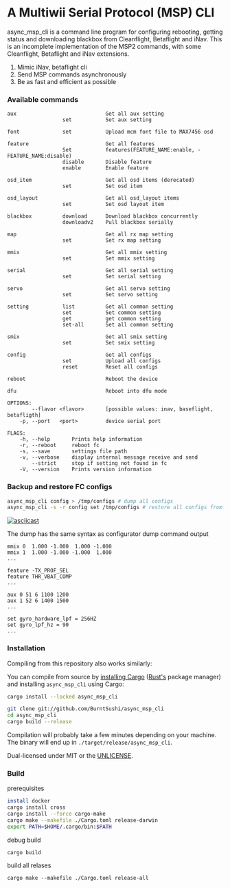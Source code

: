 A Multiwii Serial Protocol (MSP) CLI
===========================================

async_msp_cli is a command line program for configuring rebooting, getting status and downloading blackbox from Cleanflight, Betaflight and iNav.
This is an incomplete implementation of the MSP2 commands, with some Cleanflight, Betaflight and iNav extensions.

1. Mimic iNav, betaflight cli
2. Send MSP commands asynchronously
3. Be as fast and efficient as possible

### Available commands
```
aux                             Get all aux setting
                  set           Set aux setting

font              set           Upload mcm font file to MAX7456 osd

feature                         Get all features
                  Set           features(FEATURE_NAME:enable, -FEATURE_NAME:disable)
                  disable       Disable feature
                  enable        Enable feature

osd_item                        Get all osd items (derecated)
                  set           Set osd item

osd_layout                      Get all osd_layout items
                  set           Set osd layout item

blackbox          download      Download blackbox concurrently
                  downloadv2    Pull blackbox serially

map                             Get all rx map setting
                  set           Set rx map setting

mmix                            Get all mmix setting
                  set           Set mmix setting

serial                          Get all serial setting
                  set           Set serial setting

servo                           Get all servo setting
                  set           Set servo setting

setting           list          Get all common setting
                  set           Set common setting
                  get           get common setting
                  set-all       Set all common setting

smix                            Get all smix setting
                  set           Set smix setting

config                          Get all configs
                  set           Upload all configs
                  reset         Reset all configs

reboot                          Reboot the device

dfu                             Reboot into dfu mode

OPTIONS:
        --flavor <flavor>       [possible values: inav, baseflight, betafligth]
    -p, --port   <port>         device serial port

FLAGS:
    -h, --help       Prints help information
    -r, --reboot     reboot fc
    -s, --save       settings file path
    -v, --verbose    display internal message receive and send
        --strict     stop if setting not found in fc
    -V, --version    Prints version information
```

### Backup and restore FC configs

```bash
async_msp_cli config > /tmp/configs # dump all configs
async_msp_cli -s -r config set /tmp/configs # restore all configs from file
```

[![asciicast](https://asciinema.org/a/v5hnmgQBumlnbONF3z6zeNx8l.svg)](https://asciinema.org/a/v5hnmgQBumlnbONF3z6zeNx8l)


The dump has the same syntax as configurator dump command output
```
mmix 0  1.000 -1.000  1.000 -1.000
mmix 1  1.000 -1.000 -1.000  1.000
...

feature -TX_PROF_SEL
feature THR_VBAT_COMP
...

aux 0 51 6 1100 1200
aux 1 52 6 1400 1500
...

set gyro_hardware_lpf = 256HZ
set gyro_lpf_hz = 90
...

```

### Installation
Compiling from this repository also works similarly:

You can compile from source by
[installing Cargo](https://crates.io/install)
([Rust's](https://www.rust-lang.org/) package manager)
and installing `async_msp_cli` using Cargo:

```bash
cargo install --locked async_msp_cli
```

```bash
git clone git://github.com/BurntSushi/async_msp_cli
cd async_msp_cli
cargo build --release
```

Compilation will probably take a few minutes depending on your machine. The
binary will end up in `./target/release/async_msp_cli`.


Dual-licensed under MIT or the [UNLICENSE](https://unlicense.org).


### Build

prerequisites

``` bash
install docker
cargo install cross
cargo install --force cargo-make
cargo make --makefile ./Cargo.toml release-darwin
export PATH=$HOME/.cargo/bin:$PATH
```

debug build
```
cargo build

```

build all relases
```
cargo make --makefile ./Cargo.toml release-all
```





